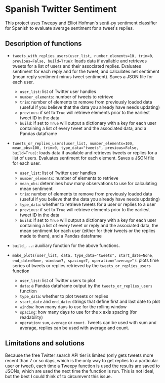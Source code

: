# Spanish Twitter Sentiment

This project uses [Tweepy](https://www.tweepy.org/) and Elliot Hofman's
[senti-py](https://github.com/aylliote/senti-py) sentiment classifier for
Spanish to evaluate average sentiment for a tweet's replies.

## Description of functions

* `tweets_with_replies_users(user_list, number_elements=10, trim=0,
previous=False, build=True)`: loads data if available and retrieves tweets for a
list of users and their associated replies. Evaluates sentiment for each
reply and for the tweet, and calculates net sentiment (mean reply sentiment
minus tweet sentiment). Saves a JSON file for each user.
    * `user_list`: list of Twitter user handles
    * `number_elements`: number of tweets to retrieve
    * `trim`: number of elements to remove from previously loaded data (useful
    if you believe that the data you already have needs updating)
    * `previous`: if set to `True` will retrieve elements prior to the earliest
    tweet ID in the data
    * `build`: if set to `True` will output a dictionary with a key for each
    user containing a list of every tweet and the associated data, and a
    Pandas dataframe

* `tweets_or_replies_users(user_list, number_elements=100, mean_obs=100, trim=0,
                            type_data="tweets", previous=False, build=True)`:
   loads data if available and retrieves tweets or replies for a list of users.
   Evaluates sentiment for each element. Saves a JSON file for each user.
    * `user_list`: list of Twitter user handles
    * `number_elements`: number of elements to retrieve
    * `mean_obs`: determines how many observations to use for calculating mean
    sentiment
    * `trim`: number of elements to remove from previously loaded data (useful
    if you believe that the data you already have needs updating)
    * `type_data`: whether to retrieve tweets for a user or replies to a user
    * `previous`: if set to `True` will retrieve elements prior to the earliest
    tweet ID in the data
   * `build`: if set to `True` will output a dictionary with a key for each user
   containing a list of every tweet or reply and the associated data, the mean
   sentiment for each user (either for their tweets or the replies made to them),
   and a Pandas dataframe

* `build_...`: auxiliary function for the above functions.

* `make_plots(user_list, data, type_data="tweets", start_date=None,
               end_date=None, window=7, spacing=7, operation="average")`:
               plots time series of tweets or replies retrieved by the
               `tweets_or_replies_users` function
    * `user_list`: list of Twitter users to plot
    * `data`: a Pandas dataframe output by the `tweets_or_replies_users`
               function
    * `type_data`: whether to plot tweets or replies
    * `start_date` and `end_date`: strings that define first and last date to plot
    * `window`: how many days to use for the rolling window
    * `spacing`: how many days to use for the x axis spacing (for readability)
    * `operation`: `sum`, `average` or `count`. Tweets can be used with sum and
    average, replies can be used with average and count.
     
## Limitations and solutions
Because the free Twitter search API tier is limited (only gets tweets more recent than 7 or so days, which is the only way to get replies to a particular user or tweet), each time a Tweepy function is used the results are saved to JSONs, which are used the next time the function is run. This is not ideal, but the best I could think of to circumvent this issue.